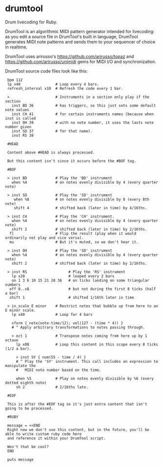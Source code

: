 # drumtool
Drum livecoding for Ruby.

DrumTool is an algorithmic MIDI pattern generator intended for livecoding: as you edit a source file in DrumTool's built in language, DrumTool generates MIDI note patterns and sends them to your sequencer of choice in realtime.

DrumTool uses arirusso's https://github.com/arirusso/topaz and https://github.com/arirusso/unimidi gems for MIDI I/O and synchronization.

DrumTool source code files look like this:

     bpm 112               
     lp x40                # Loop every 4 bars.
     refresh_interval x10  # Refresh the code every 1 bar.

     >                     # Instruments in a section only play if the section 
       inst BD 36          # has triggers, so this just sets some default note values
       inst CH 41          # for certain instruments names (because when inst is called 
       inst OH 39          # with no note number, it uses the lasts note number given
       inst SD 37          # for that name).
       inst RS 38

     #HEAD

     Content above #HEAD is always processed.

     But this content isn't since it occurs before the #BOF tag.

     #BOF

     > inst BD             # Play the 'BD' instrument
       when %4             # on notes evenly divisible by 4 (every quarter note)
       
     > inst SD             # Play the 'SD' instrument
        when %8            # on notes evenly divisible by 8 (every 8th note)
        shift 4            # shifted back (later in time) by 4/16ths.

     > inst CH             # Play the 'CH' instrument.
       when %4             # on notes evenly divisible by 4 (every quarter note)
       shift 2             # shifted back (later in time) by 2/16ths.
      fl                   # Flip the result (play when it would ordinarily not play and vice versa).
      mu                   # But it's muted, so we don't hear it.
      
     > inst OH             # Play the 'SD' instrument
       when %4             # on notes evenly divisible by 4 (every quarter note)
       shift 2             # shifted back (later in time) by 2/16ths.

     > inst RS                   # Play the 'RS' instrument
       lp x20                    # looped every 2 bars
       on 1 3 6 10 15 21 28 36   # on ticks landing on some triangular numbers
      off 0..x8                  # but not during the first 8 ticks (half a bar)
      shift 1                    # shifted 1/16th later in time

     > in_scale E minor    # Restrict notes that bubble up from here to an E minor scale.
       lp x40              # Loop for 4 bars

       xform { note(note-time/12); vel(127 - (time * 4)) }
       # ^ Apply arbitrary transformations to notes passing through. 
                                    
       > oct 1             # Transpose notes coming from here up by 1 octave
         lp x08            # Loop this content in this scope every 8 ticks (1/2 a bar).

         > inst SY { num(55 - time / 4) }
         # ^ Play the 'SY' instrument. This call includes an expression to manipulate the
         #   MIDI note number based on the time.
         
         when %5           # Play on notes evenly divisible by %6 (every dotted eighth note)
         sh 2              # 2/16ths late.

     #EOF

     This is after the #EOF tag so it's just extra content that isn't going to be processed.

     #RUBY

     message = <<END
     Right now we don't use this content, but in the future, you'll be able to write custom ruby code here
     and reference it within your DrumTool script.

     Won't that be cool?
     END

     puts message
 
